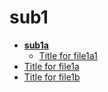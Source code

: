 <!-- this entire file is auto-generated -->

# sub1

<!-- optional markdown-notes-tree directory description starts here -->

<!-- optional markdown-notes-tree directory description ends here -->

- [**sub1a**](sub1a/README.md)
    - [Title for file1a1](sub1a/file1a1.md)
- [Title for file1a](file1a.md)
- [Title for file1b](file1b.md)
